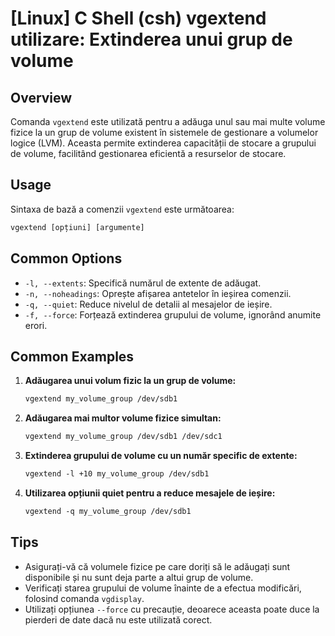 # [Linux] C Shell (csh) vgextend utilizare: Extinderea unui grup de volume

## Overview
Comanda `vgextend` este utilizată pentru a adăuga unul sau mai multe volume fizice la un grup de volume existent în sistemele de gestionare a volumelor logice (LVM). Aceasta permite extinderea capacității de stocare a grupului de volume, facilitând gestionarea eficientă a resurselor de stocare.

## Usage
Sintaxa de bază a comenzii `vgextend` este următoarea:

```csh
vgextend [opțiuni] [argumente]
```

## Common Options
- `-l, --extents`: Specifică numărul de extente de adăugat.
- `-n, --noheadings`: Oprește afișarea antetelor în ieșirea comenzii.
- `-q, --quiet`: Reduce nivelul de detalii al mesajelor de ieșire.
- `-f, --force`: Forțează extinderea grupului de volume, ignorând anumite erori.

## Common Examples
1. **Adăugarea unui volum fizic la un grup de volume:**
   ```csh
   vgextend my_volume_group /dev/sdb1
   ```

2. **Adăugarea mai multor volume fizice simultan:**
   ```csh
   vgextend my_volume_group /dev/sdb1 /dev/sdc1
   ```

3. **Extinderea grupului de volume cu un număr specific de extente:**
   ```csh
   vgextend -l +10 my_volume_group /dev/sdb1
   ```

4. **Utilizarea opțiunii quiet pentru a reduce mesajele de ieșire:**
   ```csh
   vgextend -q my_volume_group /dev/sdb1
   ```

## Tips
- Asigurați-vă că volumele fizice pe care doriți să le adăugați sunt disponibile și nu sunt deja parte a altui grup de volume.
- Verificați starea grupului de volume înainte de a efectua modificări, folosind comanda `vgdisplay`.
- Utilizați opțiunea `--force` cu precauție, deoarece aceasta poate duce la pierderi de date dacă nu este utilizată corect.